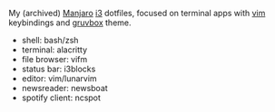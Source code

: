 My (archived) [Manjaro](https://manjaro.org/) [i3](https://i3wm.org/) dotfiles, focused on terminal apps with [vim](https://www.vim.org/) keybindings and [gruvbox](https://github.com/morhetz/gruvbox) theme.

- shell: bash/zsh
- terminal: alacritty
- file browser: vifm
- status bar: i3blocks
- editor: vim/lunarvim
- newsreader: newsboat
- spotify client: ncspot
